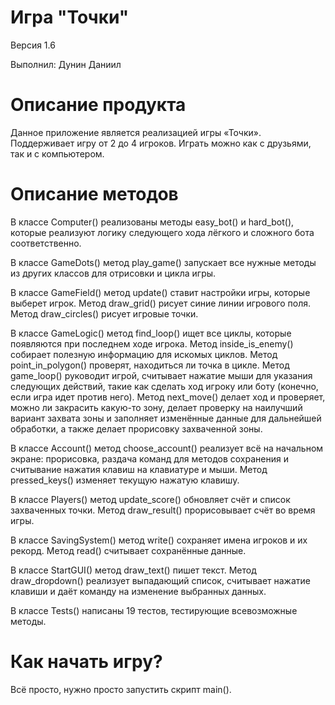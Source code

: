 # Игра "Точки"
Версия 1.6

Выполнил: Дунин Даниил
# Описание продукта
Данное приложение является реализацией игры «Точки». Поддерживает игру от 2 до 4 игроков. Играть можно как с друзьями, так и с компьютером.
# Описание методов
В классе Computer() реализованы методы easy_bot() и hard_bot(), которые реализуют логику следующего хода лёгкого и сложного бота соответственно.

В классе GameDots() метод play_game() запускает все нужные методы из других классов для отрисовки и цикла игры.

В классе GameField() метод update() ставит настройки игры, которые выберет игрок. Метод draw_grid() рисует синие линии игрового поля. Метод draw_circles() рисует игровые точки.

В классе GameLogic() метод find_loop() ищет все циклы, которые появляются при последнем ходе игрока. Метод inside_is_enemy() собирает полезную информацию для искомых циклов. Метод point_in_polygon() проверят, находиться ли точка в цикле. Метод game_loop() руководит игрой, считывает нажатие мыши для указания следующих действий, такие как сделать ход игроку или боту (конечно, если игра идет против него). Метод next_move() делает ход и проверяет, можно ли закрасить какую-то зону, делает проверку на наилучший вариант захвата зоны и заполняет изменённые данные для дальнейшей обработки, а также делает прорисовку захваченной зоны.

В классе Account() метод choose_account() реализует всё на начальном экране: прорисовка, раздача команд для методов сохранения и считывание нажатия клавиш на клавиатуре и мыши. Метод pressed_keys() изменяет текущую нажатую клавишу.

В классе Players() метод update_score() обновляет счёт и список захваченных точки. Метод draw_result() прорисовывает счёт во время игры.

В классе SavingSystem() метод write() сохраняет имена игроков и их рекорд. Метод read() считывает сохранённые данные.

В классе StartGUI() метод draw_text() пишет текст. Метод draw_dropdown() реализует выпадающий список, считывает нажатие клавиши и даёт команду на изменение выбранных данных.

В классе Tests() написаны 19 тестов, тестирующие всевозможные методы.
# Как начать игру?
Всё просто, нужно просто запустить скрипт main().